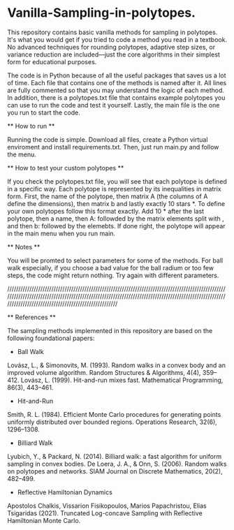 # Vanilla-Sampling-in-polytopes.

This repository contains basic vanilla methods for sampling in polytopes. It's what you would get if you tried to code a method you read in a textbook. No advanced techniques for rounding polytopes, adaptive step sizes, or variance reduction are included—just the core algorithms in their simplest form for educational purposes.

The code is in Python because of all the useful packages that saves us a lot of time. Each file that contains one of the methods is named after it. All lines are fully commented so that you may understand the logic of each method. In addition, there is a polytopes.txt file that contains example polytopes you can use to run the code and test it yourself. Lastly, the main file is the one you run to start the code. 

** How to run ** 

Running the code is simple. Download all files, create a Python virtual enviroment and install requirements.txt. Then, just run main.py and follow the menu. 

** How to test your custom polytopes **

If you check the polytopes.txt file, you will see that each polytope is defined in a specific way. Each polytope is represented by its inequalities in matrix form. First, the name of the polytope, then matrix A (the columns of A define the dimensions), then matrix b and lastly exactly 10 stars *. To define your own polytopes follow this format exactly. Add 10 * after the last polytope, then a name, then A: followded by the matrix elements split with , and then b: followed by the elemebts. If done right, the polytope will appear in the main menu when you run main. 

** Notes **

You will be promted to select parameters for some of the methods. For ball walk especially, if you choose a bad value for the ball radium or too few steps, the code might return nothing. Try again with different parameters.  

////////////////////////////////////////////////////////////////////////////////////////////////////////////////////////////////////////////////////////////////////////////////////////////////////////////////////////////////////////////////////////

** References ** 

The sampling methods implemented in this repository are based on the following foundational papers:

 - Ball Walk

Lovász, L., & Simonovits, M. (1993). Random walks in a convex body and an improved volume algorithm. Random Structures & Algorithms, 4(4), 359–412.
Lovász, L. (1999). Hit-and-run mixes fast. Mathematical Programming, 86(3), 443–461.

- Hit-and-Run

Smith, R. L. (1984). Efficient Monte Carlo procedures for generating points uniformly distributed over bounded regions. Operations Research, 32(6), 1296–1308.

- Billiard Walk

Lyubich, Y., & Packard, N. (2014). Billiard walk: a fast algorithm for uniform sampling in convex bodies.
De Loera, J. A., & Onn, S. (2006). Random walks on polytopes and networks. SIAM Journal on Discrete Mathematics, 20(2), 482–499.

- Reflective Hamiltonian Dynamics

Apostolos Chalkis, Vissarion Fisikopoulos, Marios Papachristou, Elias Tsigaridas (2021). Truncated Log-concave Sampling with Reflective Hamiltonian Monte Carlo.
